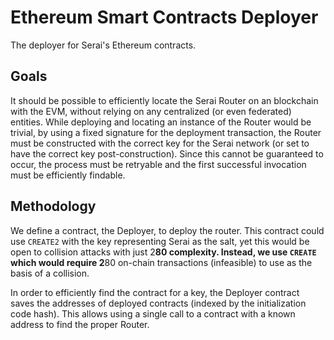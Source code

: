 # Ethereum Smart Contracts Deployer

The deployer for Serai's Ethereum contracts.

## Goals

It should be possible to efficiently locate the Serai Router on an blockchain with the EVM, without
relying on any centralized (or even federated) entities. While deploying and locating an instance of
the Router would be trivial, by using a fixed signature for the deployment transaction, the Router
must be constructed with the correct key for the Serai network (or set to have the correct key
post-construction). Since this cannot be guaranteed to occur, the process must be retryable and the
first successful invocation must be efficiently findable.

## Methodology

We define a contract, the Deployer, to deploy the router. This contract could use `CREATE2` with the
key representing Serai as the salt, yet this would be open to collision attacks with just 2**80
complexity. Instead, we use `CREATE` which would require 2**80 on-chain transactions (infeasible) to
use as the basis of a collision.

In order to efficiently find the contract for a key, the Deployer contract saves the addresses of
deployed contracts (indexed by the initialization code hash). This allows using a single call to a
contract with a known address to find the proper Router.
